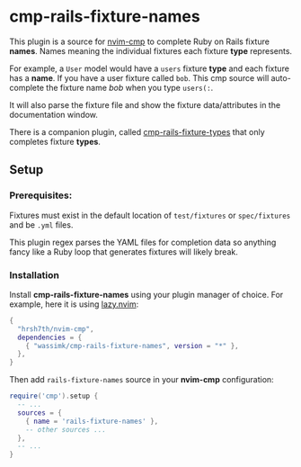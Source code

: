 # cmp-rails-fixture-names

This plugin is a source for [nvim-cmp](https://github.com/hrsh7th/nvim-cmp) to complete Ruby on Rails fixture **names**. Names meaning the individual fixtures each fixture **type** represents.

For example, a `User` model would have a `users` fixture **type** and each fixture has a **name**. If you have a user fixture called `bob`. This cmp source will auto-complete the fixture name _bob_ when you type `users(:`.

It will also parse the fixture file and show the fixture data/attributes in the documentation window.

There is a companion plugin, called [cmp-rails-fixture-types](https://github.com/wassimk/cmp-rails-fixture-types) that only completes fixture **types**.

## Setup

### Prerequisites:

Fixtures must exist in the default location of `test/fixtures` or `spec/fixtures` and be `.yml` files.

This plugin regex parses the YAML files for completion data so anything fancy like a Ruby loop that generates fixtures will likely break.

### Installation

Install **cmp-rails-fixture-names** using your plugin manager of choice. For example, here it is using [lazy.nvim](https://github.com/folke/lazy.nvim):

```lua
{
  "hrsh7th/nvim-cmp",
  dependencies = {
    { "wassimk/cmp-rails-fixture-names", version = "*" },
  },
}
```

Then add `rails-fixture-names` source in your **nvim-cmp** configuration:

```lua
require('cmp').setup {
  -- ...
  sources = {
    { name = 'rails-fixture-names' },
    -- other sources ...
  },
  -- ...
}
```
